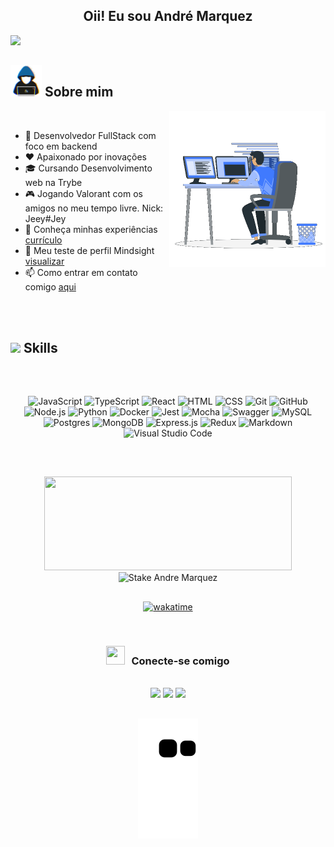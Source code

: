 <h2 align="center">Oii! Eu sou André Marquez</h2>

<img src="https://user-images.githubusercontent.com/73097560/115834477-dbab4500-a447-11eb-908a-139a6edaec5c.gif"><br>

	
## <picture><img src = "https://github.com/0xAbdulKhalid/0xAbdulKhalid/raw/main/assets/mdImages/about_me.gif" width = 50px></picture> **Sobre mim**

<picture> <img align="right" src="https://github.com/0xAbdulKhalid/0xAbdulKhalid/raw/main/assets/mdImages/Right_Side.gif" width = 250px></picture>

<br>

- 🌱 Desenvolvedor FullStack com foco em backend 
- ❤️ Apaixonado por inovações
- 🎓 Cursando Desenvolvimento web na Trybe
- 🎮 Jogando Valorant com os amigos no meu tempo livre.  Nick: Jeey#Jey
- 📄 Conheça minhas experiências [currículo](https://drive.google.com/u/0/uc?id=1Ut6gCkDiymfvYFFo93e0UCKYnRioMYuX&export=download)
- 📄 Meu teste de perfil Mindsight [visualizar](https://media-exp1.licdn.com/dms/image/C4D22AQENr4PEWMOfgA/feedshare-shrink_800/0/1669838010361?e=1673481600&v=beta&t=UpnkyuWGBXWyS14s20glZm4sgLXOVFA_xperKFO-b24)
- 📫 Como entrar em contato comigo [aqui](#-conecte-se-comigo-)

<br><br>

## <img src="https://media2.giphy.com/media/QssGEmpkyEOhBCb7e1/giphy.gif?cid=ecf05e47a0n3gi1bfqntqmob8g9aid1oyj2wr3ds3mg700bl&rid=giphy.gif" width ="25"><b> Skills</b>
<br>
   <section align="center" style="margin-top: 30px" style="display: inline_block">
 
  ![JavaScript](https://img.shields.io/badge/-JavaScript-05122A?style=flatstyle=flat-square&logo=javascript)
  ![TypeScript](https://img.shields.io/badge/Typescript-05122A?style=flat&logo=typescript&logoColor=blue)
  ![React](https://img.shields.io/badge/-React-05122A?style=flat&logo=react)
  ![HTML](https://img.shields.io/badge/-HTML-05122A?style=flat&logo=HTML5)
  ![CSS](https://img.shields.io/badge/-CSS-05122A?style=flat&logo=CSS3&logoColor=1572B6)
  ![Git](https://img.shields.io/badge/-Git-05122A?style=flat&logo=git)
  ![GitHub](https://img.shields.io/badge/-GitHub-05122A?style=flat&logo=github)
  ![Node.js](https://img.shields.io/badge/-Node.js-05122A?style=flat&logo=node.js)
  ![Python](https://img.shields.io/badge/-Python-05122A?style=flat&logo=python)
  ![Docker](https://img.shields.io/badge/docker-05122A?style=flat&logo=docker&logoColor=white)
  ![Jest](https://img.shields.io/badge/-jest-05122A?style=flat&logo=jest&logoColor=red)
  ![Mocha](https://img.shields.io/badge/-mocha-05122A?style=flat&logo=mocha&logoColor=brown)
  ![Swagger](https://img.shields.io/badge/-Swagger-05122A?style=flat&logo=swagger&logoColor=red)
  ![MySQL](https://img.shields.io/badge/mysql-05122A?style=flat&logo=mysql&logoColor=orange)
  ![Postgres](https://img.shields.io/badge/postgres-05122A?style=flat&logo=postgresql&logoColor=blue)
  ![MongoDB](https://img.shields.io/badge/MongoDB-05122A?style=flat&logo=mongodb&logoColor=green)
  ![Express.js](https://img.shields.io/badge/express.js-05122A?style=flat&logo=express&logoColor=%2361DAFB)
  ![Redux](https://img.shields.io/badge/redux-05122A?style=flat&logo=redux&logoColor=purple)
  ![Markdown](https://img.shields.io/badge/-Markdown-05122A?style=flat&logo=markdown)\
  ![Visual Studio Code](https://img.shields.io/badge/-Visual%20Studio%20Code-05122A?style=flat&logo=visual-studio-code&logoColor=007ACC)

 
   </section>
 <br>
  
  ##
  
  <div align="center">
   <img height="150em" width="396" src="https://github-readme-stats.vercel.app/api/top-langs/?username=andremarquezz&layout=compact&langs_count=7&theme=dark"/>
     <img title="Streak Andre Marquez" height="150em" width="396" src="https://github-readme-streak-stats.herokuapp.com/?user=andremarquezz&theme=dark&border=61dafb&hide_border=true" alt="Stake Andre Marquez" />
 
   <section align="center" style="margin-top: 30px" style="display: inline_block">
    
   [![wakatime](https://wakatime.com/badge/user/4c647f33-e61f-42d0-87bf-d92b6912a031.svg)](https://wakatime.com/@4c647f33-e61f-42d0-87bf-d92b6912a031)
    
   </section>
 
  </div>
  
 <br>


  <div align="center"> 
   <h3  > <img src="https://media.giphy.com/media/iY8CRBdQXODJSCERIr/giphy.gif" width="30" height="30" style="margin-right: 10px;">Conecte-se comigo </h3>
<br>
  <a href = "mailto:andre.marqquez@gmail.com"><img src="https://img.shields.io/badge/-Gmail-D14836?style=for-the-badge&logo=gmail&logoColor=white" target="_blank"></a>
  <a href="https://www.linkedin.com/in/andremarqquez/" target="_blank"><img src="https://img.shields.io/badge/-LinkedIn-%230077B5?style=for-the-badge&logo=linkedin&logoColor=white" target="blank"></a> 
 <a href="https://api.whatsapp.com/send?phone=5524999209942"  target="_blank">
  <img src="https://img.shields.io/badge/WhatsApp-25D366?style=for-the-badge&logo=whatsapp&logoColor=white" target="blank">
 </a> 
 
 
</div>
    <section align="center" style="margin-top: 30px" style="display: inline_block">
 
 ![Snake animation](https://github.com/andremarquezz/andremarquezz/blob/output/github-contribution-grid-snake.svg)
    
   </section>
